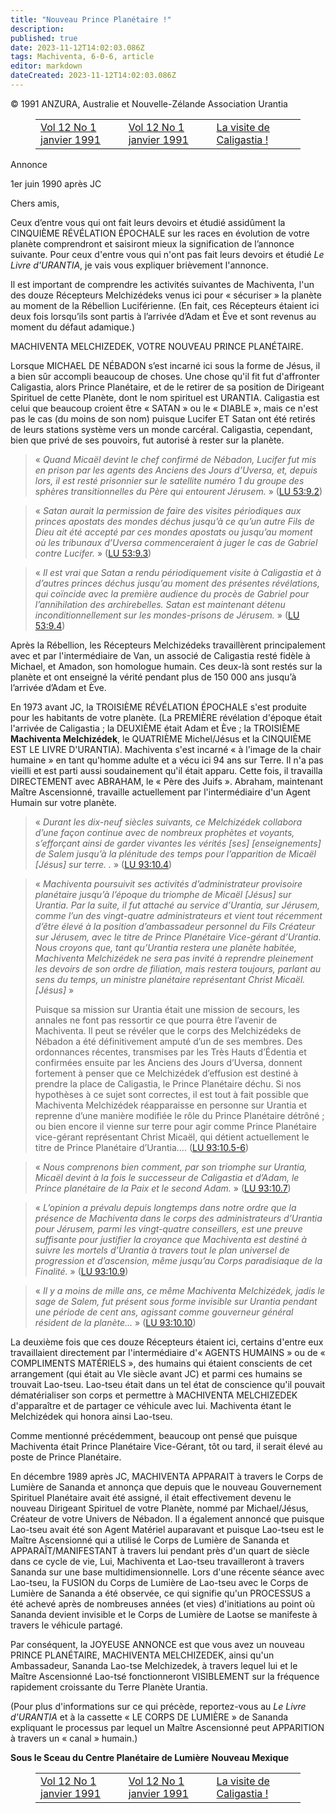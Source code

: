```yaml
---
title: "Nouveau Prince Planétaire !"
description: 
published: true
date: 2023-11-12T14:02:03.086Z
tags: Machiventa, 6-0-6, article
editor: markdown
dateCreated: 2023-11-12T14:02:03.086Z
---
```



<p class="v-card v-sheet theme--light grey lighten-3 px-2 py-1">© 1991 ANZURA, Australie et Nouvelle-Zélande Association Urantia</p>
<figure class="table chapter-navigator">
  <table>
    <tbody>
      <tr>
        <td>
        <a href="/fr/article/606/Vol12_1">
          <span class="mdi mdi-arrow-left-drop-circle"></span><span class="pl-2">Vol 12 No 1 janvier 1991</span>
        </a>
        </td>
        <td>
        <a href="/fr/index/articles_606#vol-12-no-1-janvier-1991">
          <span class="mdi mdi-book-open-variant"></span><span class="pl-2">Vol 12 No 1 janvier 1991</span>
        </a>
        </td>
        <td>
        <a href="/fr/article/606/Caligastias_Visit">
          <span class="pr-2">La visite de Caligastia !</span><span class="mdi mdi-arrow-right-drop-circle"></span>
        </a>
        </td>
      </tr>
    </tbody>
  </table>
</figure>



Annonce

1er juin 1990 après JC

Chers amis,

Ceux d’entre vous qui ont fait leurs devoirs et étudié assidûment la CINQUIÈME RÉVÉLATION ÉPOCHALE sur les races en évolution de votre planète comprendront et saisiront mieux la signification de l’annonce suivante. Pour ceux d'entre vous qui n'ont pas fait leurs devoirs et étudié _Le Livre d'URANTIA_, je vais vous expliquer brièvement l'annonce.

Il est important de comprendre les activités suivantes de Machiventa, l'un des douze Récepteurs Melchizédeks venus ici pour « sécuriser » la planète au moment de la Rébellion Luciférienne. (En fait, ces Récepteurs étaient ici deux fois lorsqu’ils sont partis à l’arrivée d’Adam et Ève et sont revenus au moment du défaut adamique.)

MACHIVENTA MELCHIZEDEK, VOTRE NOUVEAU PRINCE PLANÉTAIRE.

Lorsque MICHAEL DE NÉBADON s’est incarné ici sous la forme de Jésus, il a bien sûr accompli beaucoup de choses. Une chose qu'il fit fut d'affronter Caligastia, alors Prince Planétaire, et de le retirer de sa position de Dirigeant Spirituel de cette Planète, dont le nom spirituel est URANTIA. Caligastia est celui que beaucoup croient être « SATAN » ou le « DIABLE », mais ce n'est pas le cas (du moins de son nom) puisque Lucifer ET Satan ont été retirés de leurs stations système vers un monde carcéral. Caligastia, cependant, bien que privé de ses pouvoirs, fut autorisé à rester sur la planète.

> « _Quand Micaël devint le chef confirmé de Nébadon, Lucifer fut mis en prison par les agents des Anciens des Jours d’Uversa, et, depuis lors, il est resté prisonnier sur le satellite numéro 1 du groupe des sphères transitionnelles du Père qui entourent Jérusem._ » (<a id="a28_268"></a>[LU 53:9.2](/fr/The_Urantia_Book/53#p9_2))

> « _Satan aurait la permission de faire des visites périodiques aux princes apostats des mondes déchus jusqu’à ce qu’un autre Fils de Dieu ait été accepté par ces mondes apostats ou jusqu’au moment où les tribunaux d’Uversa commenceraient à juger le cas de Gabriel *contre* Lucifer._ » (<a id="a30_288"></a>[LU 53:9.3](/fr/The_Urantia_Book/53#p9_3))

> « _Il est vrai que Satan a rendu périodiquement visite à Caligastia et à d’autres princes déchus jusqu’au moment des présentes révélations, qui coïncide avec la première audience du procès de Gabriel pour l’annihilation des archirebelles. Satan est maintenant détenu inconditionnellement sur les mondes-prisons de Jérusem._ » (<a id="a32_329"></a>[LU 53:9.4](/fr/The_Urantia_Book/53#p9_4))

Après la Rébellion, les Récepteurs Melchizédeks travaillèrent principalement avec et par l'intermédiaire de Van, un associé de Caligastia resté fidèle à Michael, et Amadon, son homologue humain. Ces deux-là sont restés sur la planète et ont enseigné la vérité pendant plus de 150 000 ans jusqu’à l’arrivée d’Adam et Ève.

En 1973 avant JC, la TROISIÈME RÉVÉLATION ÉPOCHALE s'est produite pour les habitants de votre planète. (La PREMIÈRE révélation d'époque était l'arrivée de Caligastia ; la DEUXIÈME était Adam et Ève ; la TROISIÈME **Machiventa Melchizédek**, le QUATRIÈME Michel/Jésus et la CINQUIÈME EST LE LIVRE D'URANTIA). Machiventa s'est incarné « à l'image de la chair humaine » en tant qu'homme adulte et a vécu ici 94 ans sur Terre. Il n'a pas vieilli et est parti aussi soudainement qu'il était apparu. Cette fois, il travailla DIRECTEMENT avec ABRAHAM, le « Père des Juifs ». Abraham, maintenant Maître Ascensionné, travaille actuellement par l'intermédiaire d'un Agent Humain sur votre planète.

> « _Durant les dix-neuf siècles suivants, ce Melchizédek collabora d’une façon continue avec de nombreux prophètes et voyants, s’efforçant ainsi de garder vivantes les vérités [ses] [enseignements] de Salem jusqu’à la plénitude des temps pour l’apparition de Micaël [Jésus] sur terre. ._ » (<a id="a38_292"></a>[LU 93:10.4](/fr/The_Urantia_Book/93#p10_4))

> « _Machiventa poursuivit ses activités d’administrateur provisoire planétaire jusqu’à l’époque du triomphe de Micaël [Jésus] sur Urantia. Par la suite, il fut attaché au service d’Urantia, sur Jérusem, comme l’un des vingt-quatre administrateurs et vient tout récemment d’être élevé à la position d’ambassadeur personnel du Fils Créateur sur Jérusem, avec le titre de Prince Planétaire Vice-gérant d’Urantia. Nous croyons que, tant qu’Urantia restera une planète habitée, Machiventa Melchizédek ne sera pas invité à reprendre pleinement les devoirs de son ordre de filiation, mais restera toujours, parlant au sens du temps, un ministre planétaire représentant Christ Micaël. [Jésus]_ »
> 
> Puisque sa mission sur Urantia était une mission de secours, les annales ne font pas ressortir ce que pourra être l’avenir de Machiventa. Il peut se révéler que le corps des Melchizédeks de Nébadon a été définitivement amputé d’un de ses membres. Des ordonnances récentes, transmises par les Très Hauts d’Édentia et confirmées ensuite par les Anciens des Jours d’Uversa, donnent fortement à penser que ce Melchizédek d’effusion est destiné à prendre la place de Caligastia, le Prince Planétaire déchu. Si nos hypothèses à ce sujet sont correctes, il est tout à fait possible que Machiventa Melchizédek réapparaisse en personne sur Urantia et reprenne d’une manière modifiée le rôle du Prince Planétaire détrôné ; ou bien encore il vienne sur terre pour agir comme Prince Planétaire vice-gérant représentant Christ Micaël, qui détient actuellement le titre de Prince Planétaire d’Urantia.... (<a id="a42_894"></a>[LU 93:10.5-6](/fr/The_Urantia_Book/93#p10_5))

> « _Nous comprenons bien comment, par son triomphe sur Urantia, Micaël devint à la fois le successeur de Caligastia et d’Adam, le Prince planétaire de la Paix et le second Adam._ » (<a id="a44_183"></a>[LU 93:10.7](/fr/The_Urantia_Book/93#p10_7))

> « _L’opinion a prévalu depuis longtemps dans notre ordre que la présence de Machiventa dans le corps des administrateurs d’Urantia pour Jérusem, parmi les vingt-quatre conseillers, est une preuve suffisante pour justifier la croyance que Machiventa est destiné à suivre les mortels d’Urantia à travers tout le plan universel de progression et d’ascension, même jusqu’au Corps paradisiaque de la Finalité._ » (<a id="a46_411"></a>[LU 93:10.9](/fr/The_Urantia_Book/93#p10_9))

> « _Il y a moins de mille ans, ce même Machiventa Melchizédek, jadis le sage de Salem, fut présent sous forme invisible sur Urantia pendant une période de cent ans, agissant comme gouverneur général résident de la planète..._ » (<a id="a48_230"></a>[LU 93:10.10](/fr/The_Urantia_Book/93#p10_10))

La deuxième fois que ces douze Récepteurs étaient ici, certains d'entre eux travaillaient directement par l'intermédiaire d'« AGENTS HUMAINS » ou de « COMPLIMENTS MATÉRIELS », des humains qui étaient conscients de cet arrangement (qui était au VIe siècle avant JC) et parmi ces humains se trouvait Lao-tseu. Lao-tseu était dans un tel état de conscience qu'il pouvait dématérialiser son corps et permettre à MACHIVENTA MELCHIZEDEK d'apparaître et de partager ce véhicule avec lui. Machiventa étant le Melchizédek qui honora ainsi Lao-tseu.

Comme mentionné précédemment, beaucoup ont pensé que puisque Machiventa était Prince Planétaire Vice-Gérant, tôt ou tard, il serait élevé au poste de Prince Planétaire.

En décembre 1989 après JC, MACHIVENTA APPARAIT à travers le Corps de Lumière de Sananda et annonça que depuis que le nouveau Gouvernement Spirituel Planétaire avait été assigné, il était effectivement devenu le nouveau Dirigeant Spirituel de votre Planète, nommé par Michael/Jésus, Créateur de votre Univers de Nébadon. Il a également annoncé que puisque Lao-tseu avait été son Agent Matériel auparavant et puisque Lao-tseu est le Maître Ascensionné qui a utilisé le Corps de Lumière de Sananda et APPARAÎT/MANIFESTANT à travers lui pendant près d'un quart de siècle dans ce cycle de vie, Lui, Machiventa et Lao-tseu travailleront à travers Sananda sur une base multidimensionnelle. Lors d'une récente séance avec Lao-tseu, la FUSION du Corps de Lumière de Lao-tseu avec le Corps de Lumière de Sananda a été observée, ce qui signifie qu'un PROCESSUS a été achevé après de nombreuses années (et vies) d'initiations au point où Sananda devient invisible et le Corps de Lumière de Laotse se manifeste à travers le véhicule partagé.

Par conséquent, la JOYEUSE ANNONCE est que vous avez un nouveau PRINCE PLANÉTAIRE, MACHIVENTA MELCHIZEDEK, ainsi qu'un Ambassadeur, Sananda Lao-tse Melchizedek, à travers lequel lui et le Maître Ascensionné Lao-tsé fonctionneront VISIBLEMENT sur la fréquence rapidement croissante du Terre Planète Urantia.

(Pour plus d'informations sur ce qui précède, reportez-vous au _Le Livre d'URANTIA_ et à la cassette « LE CORPS DE LUMIÈRE » de Sananda expliquant le processus par lequel un Maître Ascensionné peut APPARITION à travers un « canal » humain.)

**Sous le Sceau du Centre Planétaire de Lumière**
**Nouveau Mexique**



<figure class="table chapter-navigator">
  <table>
    <tbody>
      <tr>
        <td>
        <a href="/fr/article/606/Vol12_1">
          <span class="mdi mdi-arrow-left-drop-circle"></span><span class="pl-2">Vol 12 No 1 janvier 1991</span>
        </a>
        </td>
        <td>
        <a href="/fr/index/articles_606#vol-12-no-1-janvier-1991">
          <span class="mdi mdi-book-open-variant"></span><span class="pl-2">Vol 12 No 1 janvier 1991</span>
        </a>
        </td>
        <td>
        <a href="/fr/article/606/Caligastias_Visit">
          <span class="pr-2">La visite de Caligastia !</span><span class="mdi mdi-arrow-right-drop-circle"></span>
        </a>
        </td>
      </tr>
    </tbody>
  </table>
</figure>
